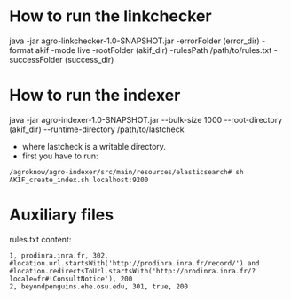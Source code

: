 How to run the linkchecker
==========================

java -jar agro-linkchecker-1.0-SNAPSHOT.jar -errorFolder (error_dir) -format akif -mode live -rootFolder (akif_dir) -rulesPath /path/to/rules.txt -successFolder (success_dir)

How to run the indexer
======================

java -jar agro-indexer-1.0-SNAPSHOT.jar --bulk-size 1000 --root-directory (akif_dir) --runtime-directory /path/to/lastcheck

* where lastcheck is a writable directory.
* first you have to run: 
```
/agroknow/agro-indexer/src/main/resources/elasticsearch# sh AKIF_create_index.sh localhost:9200
```

Auxiliary files
===============

rules.txt content:
```
1, prodinra.inra.fr, 302, #location.url.startsWith('http://prodinra.inra.fr/record/') and #location.redirectsToUrl.startsWith('http://prodinra.inra.fr/?locale=fr#!ConsultNotice'), 200
2, beyondpenguins.ehe.osu.edu, 301, true, 200
```


